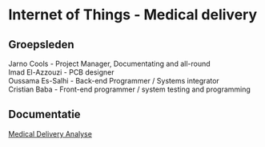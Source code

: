 # Internet of Things - Medical delivery

## Groepsleden

Jarno Cools - Project Manager, Documentating and all-round  
Imad El-Azzouzi - PCB designer  
Oussama Es-Salhi - Back-end Programmer / Systems integrator  
Cristian Baba - Front-end programmer / system testing and programming

## Documentatie

[Medical Delivery Analyse](/doc/analyse.md)
